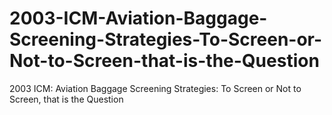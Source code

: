 # 2003-ICM-Aviation-Baggage-Screening-Strategies-To-Screen-or-Not-to-Screen-that-is-the-Question
2003 ICM: Aviation Baggage Screening Strategies: To Screen or Not to Screen, that is the Question
